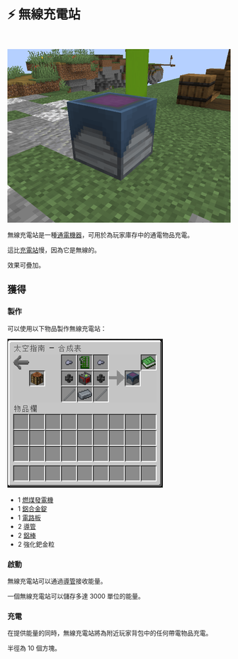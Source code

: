 # ⚡ 無線充電站

​

![](<../.gitbook/assets/image (218) (1) (1) (1).png>)

無線充電站是一種[通電機器](../space/energy-systems.md)，可用於為玩家庫存中的通電物品充電。

這比[充電站](Charging-Station.md)慢，因為它是無線的。

效果可疊加。

## 獲得

### 製作

可以使用以下物品製作無線充電站：

![](<../.gitbook/assets/image (215) (1) (1) (1) (1) (1) (1) (1).png>)

* 1 [燃煤發電機](Coal-Generator.md)
* 1 [鋁合金錠](aluminium-alloy-ingot.md)
* 1 [電路板](circuit-board.md)​
* 2 [導管](Conduit.md)
* 2 [鋁棒](aluminium-rod.md)
* 2 強化鈀金粒

### 啟動

無線充電站可以通過[導管](Conduit.md)接收能量。

一個無線充電站可以儲存多達 3000 單位的能量。

### 充電

在提供能量的同時，無線充電站將為附近玩家背包中的任何帶電物品充電。

半徑為 10 個方塊。
